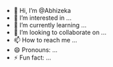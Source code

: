 - 👋 Hi, I’m @Abhizeka
- 👀 I’m interested in ...
- 🌱 I’m currently learning ...
- 💞️ I’m looking to collaborate on ...
- 📫 How to reach me ...
- 😄 Pronouns: ...
- ⚡ Fun fact: ...

<!---
Abhizeka/Abhizeka is a ✨ special ✨ repository because its `README.md` (this file) appears on your GitHub profile.
You can click the Preview link to take a look at your changes.
--->
